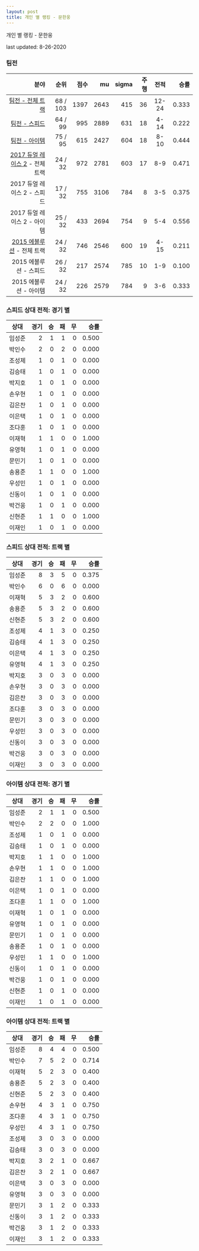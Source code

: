 ```yaml
---
layout: post
title: 개인 별 랭킹 - 문한웅
---
```



개인 별 랭킹 - 문한웅


last updated: 8-26-2020


### 팀전

| 분야 | 순위 | 점수 | mu | sigma | 주행 | 전적 | 승률 |
|---:|---:|---:|---:|---:|---:|:---:|---:|
| [팀전 - 전체 트랙](../team-full) | 68 / 103 | 1397 | 2643 | 415 | 36 | 12-24 | 0.333 |
| [팀전 - 스피드](../team-speed) | 64 / 99 | 995 | 2889 | 631 | 18 | 4-14 | 0.222 |
| [팀전 - 아이템](../team-item) | 75 / 95 | 615 | 2427 | 604 | 18 | 8-10 | 0.444 |
| [2017 듀얼 레이스 2](../teams-t2017_1) - 전체 트랙 | 24 / 32 | 972 | 2781 | 603 | 17 | 8-9 | 0.471 |
| 2017 듀얼 레이스 2 - 스피드 | 17 / 32 | 755 | 3106 | 784 | 8 | 3-5 | 0.375 |
| 2017 듀얼 레이스 2 - 아이템 | 25 / 32 | 433 | 2694 | 754 | 9 | 5-4 | 0.556 |
| [2015 에볼루션](../teams-t2015_1) - 전체 트랙 | 24 / 32 | 746 | 2546 | 600 | 19 | 4-15 | 0.211 |
| 2015 에볼루션 - 스피드 | 26 / 32 | 217 | 2574 | 785 | 10 | 1-9 | 0.100 |
| 2015 에볼루션 - 아이템 | 24 / 32 | 226 | 2579 | 784 | 9 | 3-6 | 0.333 |

### 스피드 상대 전적: 경기 별

| 상대 | 경기 | 승 | 패 | 무 | 승률 |
|:---:|---:|---:|---:|---:|---:|
| 임성준 | 2 | 1 | 1 | 0 | 0.500 |
| 박인수 | 2 | 0 | 2 | 0 | 0.000 |
| 조성제 | 1 | 0 | 1 | 0 | 0.000 |
| 김승태 | 1 | 0 | 1 | 0 | 0.000 |
| 박지호 | 1 | 0 | 1 | 0 | 0.000 |
| 손우현 | 1 | 0 | 1 | 0 | 0.000 |
| 김은찬 | 1 | 0 | 1 | 0 | 0.000 |
| 이은택 | 1 | 0 | 1 | 0 | 0.000 |
| 조다훈 | 1 | 0 | 1 | 0 | 0.000 |
| 이재혁 | 1 | 1 | 0 | 0 | 1.000 |
| 유영혁 | 1 | 0 | 1 | 0 | 0.000 |
| 문민기 | 1 | 0 | 1 | 0 | 0.000 |
| 송용준 | 1 | 1 | 0 | 0 | 1.000 |
| 우성민 | 1 | 0 | 1 | 0 | 0.000 |
| 신동이 | 1 | 0 | 1 | 0 | 0.000 |
| 박건웅 | 1 | 0 | 1 | 0 | 0.000 |
| 신현준 | 1 | 1 | 0 | 0 | 1.000 |
| 이재인 | 1 | 0 | 1 | 0 | 0.000 |

### 스피드 상대 전적: 트랙 별

| 상대 | 경기 | 승 | 패 | 무 | 승률 |
|:---:|---:|---:|---:|---:|---:|
| 임성준 | 8 | 3 | 5 | 0 | 0.375 |
| 박인수 | 6 | 0 | 6 | 0 | 0.000 |
| 이재혁 | 5 | 3 | 2 | 0 | 0.600 |
| 송용준 | 5 | 3 | 2 | 0 | 0.600 |
| 신현준 | 5 | 3 | 2 | 0 | 0.600 |
| 조성제 | 4 | 1 | 3 | 0 | 0.250 |
| 김승태 | 4 | 1 | 3 | 0 | 0.250 |
| 이은택 | 4 | 1 | 3 | 0 | 0.250 |
| 유영혁 | 4 | 1 | 3 | 0 | 0.250 |
| 박지호 | 3 | 0 | 3 | 0 | 0.000 |
| 손우현 | 3 | 0 | 3 | 0 | 0.000 |
| 김은찬 | 3 | 0 | 3 | 0 | 0.000 |
| 조다훈 | 3 | 0 | 3 | 0 | 0.000 |
| 문민기 | 3 | 0 | 3 | 0 | 0.000 |
| 우성민 | 3 | 0 | 3 | 0 | 0.000 |
| 신동이 | 3 | 0 | 3 | 0 | 0.000 |
| 박건웅 | 3 | 0 | 3 | 0 | 0.000 |
| 이재인 | 3 | 0 | 3 | 0 | 0.000 |

### 아이템 상대 전적: 경기 별

| 상대 | 경기 | 승 | 패 | 무 | 승률 |
|:---:|---:|---:|---:|---:|---:|
| 임성준 | 2 | 1 | 1 | 0 | 0.500 |
| 박인수 | 2 | 2 | 0 | 0 | 1.000 |
| 조성제 | 1 | 0 | 1 | 0 | 0.000 |
| 김승태 | 1 | 0 | 1 | 0 | 0.000 |
| 박지호 | 1 | 1 | 0 | 0 | 1.000 |
| 손우현 | 1 | 1 | 0 | 0 | 1.000 |
| 김은찬 | 1 | 1 | 0 | 0 | 1.000 |
| 이은택 | 1 | 0 | 1 | 0 | 0.000 |
| 조다훈 | 1 | 1 | 0 | 0 | 1.000 |
| 이재혁 | 1 | 0 | 1 | 0 | 0.000 |
| 유영혁 | 1 | 0 | 1 | 0 | 0.000 |
| 문민기 | 1 | 0 | 1 | 0 | 0.000 |
| 송용준 | 1 | 0 | 1 | 0 | 0.000 |
| 우성민 | 1 | 1 | 0 | 0 | 1.000 |
| 신동이 | 1 | 0 | 1 | 0 | 0.000 |
| 박건웅 | 1 | 0 | 1 | 0 | 0.000 |
| 신현준 | 1 | 0 | 1 | 0 | 0.000 |
| 이재인 | 1 | 0 | 1 | 0 | 0.000 |

### 아이템 상대 전적: 트랙 별

| 상대 | 경기 | 승 | 패 | 무 | 승률 |
|:---:|---:|---:|---:|---:|---:|
| 임성준 | 8 | 4 | 4 | 0 | 0.500 |
| 박인수 | 7 | 5 | 2 | 0 | 0.714 |
| 이재혁 | 5 | 2 | 3 | 0 | 0.400 |
| 송용준 | 5 | 2 | 3 | 0 | 0.400 |
| 신현준 | 5 | 2 | 3 | 0 | 0.400 |
| 손우현 | 4 | 3 | 1 | 0 | 0.750 |
| 조다훈 | 4 | 3 | 1 | 0 | 0.750 |
| 우성민 | 4 | 3 | 1 | 0 | 0.750 |
| 조성제 | 3 | 0 | 3 | 0 | 0.000 |
| 김승태 | 3 | 0 | 3 | 0 | 0.000 |
| 박지호 | 3 | 2 | 1 | 0 | 0.667 |
| 김은찬 | 3 | 2 | 1 | 0 | 0.667 |
| 이은택 | 3 | 0 | 3 | 0 | 0.000 |
| 유영혁 | 3 | 0 | 3 | 0 | 0.000 |
| 문민기 | 3 | 1 | 2 | 0 | 0.333 |
| 신동이 | 3 | 1 | 2 | 0 | 0.333 |
| 박건웅 | 3 | 1 | 2 | 0 | 0.333 |
| 이재인 | 3 | 1 | 2 | 0 | 0.333 |
